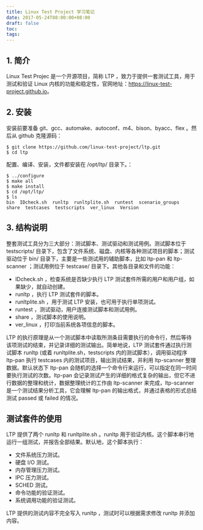 ```yaml
---
title: Linux Test Project 学习笔记
date: 2017-05-24T08:00:00+08:00
draft: false
toc:
tags:
---
```



## 1. 简介

Linux Test Projec 是一个开源项目，简称 LTP ，致力于提供一套测试工具，用于测试和验证 Linux 内核的功能和稳定性，官网地址：<https://linux-test-project.github.io>。

## 2. 安装

安装前要准备 git、gcc、automake、autoconf、m4、bison、byacc、flex 。然后从 github 克隆源码：

    $ git clone https://github.com/linux-test-project/ltp.git
    $ cd ltp

配置、编译、安装，文件都安装在 /opt/ltp/ 目录下。：

    $ ../configure
    $ make all
    $ make install
    $ cd /opt/ltp/
    $ ls
    bin  IDcheck.sh  runltp  runltplite.sh  runtest  scenario_groups  share  testcases  testscripts  ver_linux  Version

## 3. 结构说明

整套测试工具分为三大部分：测试脚本、测试驱动和测试用例。测试脚本位于 testscripts/ 目录下，包含了文件系统、磁盘、内核等各种测试项目的脚本；测试驱动位于 bin/ 目录下，主要是一些测试用的辅助脚本，比如 ltp-pan 和 ltp-scanner ；测试用例位于 testcase/ 目录下。其他各目录和文件的功能：

* IDcheck.sh ，检查系统是否缺少执行 LTP 测试套件所需的用户和用户组，如果缺少，就自动创建。
* runltp ，执行 LTP 测试套件的脚本。
* runltplite.sh ，用于测试 LTP 安装，也可用于执行单项测试。
* runtest ，测试驱动，用户连接测试脚本和测试用例。
* share ，测试脚本的使用说明。
* ver_linux ，打印当前系统各项信息的脚本。

LTP 的执行原理是从一个测试脚本中读取所测条目需要执行的命令行，然后等待该项测试的结束，并记录详细的测试输出。简单地说，LTP 测试套件通过执行测试脚本 runltp (或着 runltplite.sh，testscripts 内的测试脚本），调用驱动程序 ltp-pan 执行 testcases 内的测试项目，输出测试结果，并利用 ltp-scanner 整理数据。默认状态下 ltp-pan 会随机的选择一个命令行来运行，可以指定在同一时间要执行测试的次数。ltp-pan 会记录测试产生的详细的格式复杂的输出，但它不进行数据的整理和统计，数据整理统计的工作由 ltp-scanner 来完成，ltp-scanner 是一个测试结果分析工具，它会理解 ltp-pan 的输出格式，并通过表格的形式总结测试 passed 或 failed 的情况。

## 测试套件的使用

LTP 提供了两个 runltp 和 runltplite.sh 。runltp 用于验证内核。这个脚本串行地运行一组测试，并报告全部结果。默认地，这个脚本执行：

* 文件系统压力测试。 
* 硬盘 I/O 测试。 
* 内存管理压力测试。 
* IPC 压力测试。
* SCHED 测试。 
* 命令功能的验证测试。
* 系统调用功能的验证测试。

LTP 提供的测试内容不完全写入 runltp ，测试时可以根据需求修改 runltp 并添加内容。
